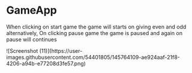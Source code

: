 # GameApp
<p> When clicking on start game the game will starts on giving even and odd alternatively, On clicking pause game the game is paused and again on pause will continues </p>
![Screenshot (11)](https://user-images.githubusercontent.com/54401805/145764109-ae924aaf-21f8-4206-a94b-e77208d3fe57.png)

